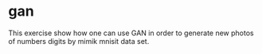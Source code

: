 # gan
This exercise show how one can use GAN in order to generate new photos of numbers digits by mimik mnisit data set.
